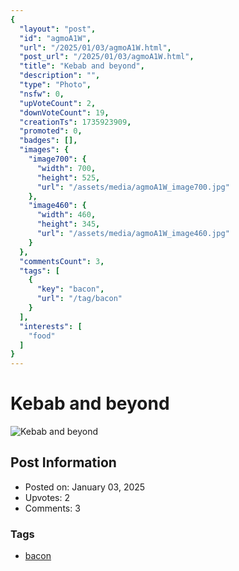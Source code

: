 ```yaml
---
{
  "layout": "post",
  "id": "agmoA1W",
  "url": "/2025/01/03/agmoA1W.html",
  "post_url": "/2025/01/03/agmoA1W.html",
  "title": "Kebab and beyond",
  "description": "",
  "type": "Photo",
  "nsfw": 0,
  "upVoteCount": 2,
  "downVoteCount": 19,
  "creationTs": 1735923909,
  "promoted": 0,
  "badges": [],
  "images": {
    "image700": {
      "width": 700,
      "height": 525,
      "url": "/assets/media/agmoA1W_image700.jpg"
    },
    "image460": {
      "width": 460,
      "height": 345,
      "url": "/assets/media/agmoA1W_image460.jpg"
    }
  },
  "commentsCount": 3,
  "tags": [
    {
      "key": "bacon",
      "url": "/tag/bacon"
    }
  ],
  "interests": [
    "food"
  ]
}
---
```


# Kebab and beyond

![Kebab and beyond](/assets/media/agmoA1W_image700.jpg)

## Post Information

- Posted on: January 03, 2025
- Upvotes: 2
- Comments: 3

### Tags

- [bacon](/tag/bacon)
